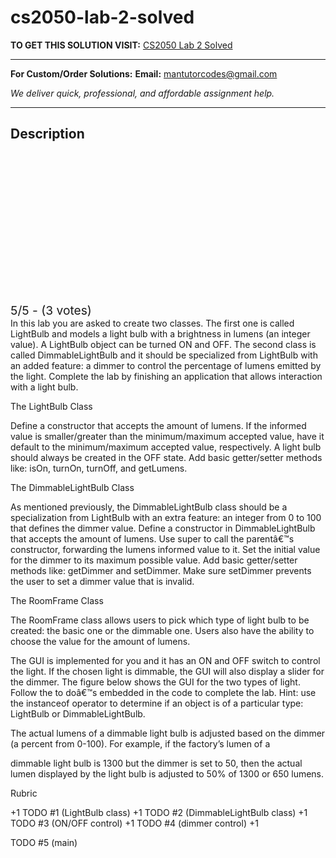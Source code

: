 # cs2050-lab-2-solved
**TO GET THIS SOLUTION VISIT:** [CS2050 Lab 2 Solved](https://mantutor.com/product/cs2050-introduction-solved-5/)


---

**For Custom/Order Solutions:** **Email:** mantutorcodes@gmail.com  

*We deliver quick, professional, and affordable assignment help.*

---

<h2>Description</h2>



<div class="kk-star-ratings kksr-auto kksr-align-center kksr-valign-top" data-payload="{&quot;align&quot;:&quot;center&quot;,&quot;id&quot;:&quot;112848&quot;,&quot;slug&quot;:&quot;default&quot;,&quot;valign&quot;:&quot;top&quot;,&quot;ignore&quot;:&quot;&quot;,&quot;reference&quot;:&quot;auto&quot;,&quot;class&quot;:&quot;&quot;,&quot;count&quot;:&quot;3&quot;,&quot;legendonly&quot;:&quot;&quot;,&quot;readonly&quot;:&quot;&quot;,&quot;score&quot;:&quot;5&quot;,&quot;starsonly&quot;:&quot;&quot;,&quot;best&quot;:&quot;5&quot;,&quot;gap&quot;:&quot;4&quot;,&quot;greet&quot;:&quot;Rate this product&quot;,&quot;legend&quot;:&quot;5\/5 - (3 votes)&quot;,&quot;size&quot;:&quot;24&quot;,&quot;title&quot;:&quot;CS2050 Lab 2 Solved&quot;,&quot;width&quot;:&quot;138&quot;,&quot;_legend&quot;:&quot;{score}\/{best} - ({count} {votes})&quot;,&quot;font_factor&quot;:&quot;1.25&quot;}">

<div class="kksr-stars">

<div class="kksr-stars-inactive">
            <div class="kksr-star" data-star="1" style="padding-right: 4px">


<div class="kksr-icon" style="width: 24px; height: 24px;"></div>
        </div>
            <div class="kksr-star" data-star="2" style="padding-right: 4px">


<div class="kksr-icon" style="width: 24px; height: 24px;"></div>
        </div>
            <div class="kksr-star" data-star="3" style="padding-right: 4px">


<div class="kksr-icon" style="width: 24px; height: 24px;"></div>
        </div>
            <div class="kksr-star" data-star="4" style="padding-right: 4px">


<div class="kksr-icon" style="width: 24px; height: 24px;"></div>
        </div>
            <div class="kksr-star" data-star="5" style="padding-right: 4px">


<div class="kksr-icon" style="width: 24px; height: 24px;"></div>
        </div>
    </div>

<div class="kksr-stars-active" style="width: 138px;">
            <div class="kksr-star" style="padding-right: 4px">


<div class="kksr-icon" style="width: 24px; height: 24px;"></div>
        </div>
            <div class="kksr-star" style="padding-right: 4px">


<div class="kksr-icon" style="width: 24px; height: 24px;"></div>
        </div>
            <div class="kksr-star" style="padding-right: 4px">


<div class="kksr-icon" style="width: 24px; height: 24px;"></div>
        </div>
            <div class="kksr-star" style="padding-right: 4px">


<div class="kksr-icon" style="width: 24px; height: 24px;"></div>
        </div>
            <div class="kksr-star" style="padding-right: 4px">


<div class="kksr-icon" style="width: 24px; height: 24px;"></div>
        </div>
    </div>
</div>


<div class="kksr-legend" style="font-size: 19.2px;">
            5/5 - (3 votes)    </div>
    </div>
In this lab you are asked to create two classes. The first one is called LightBulb and models a light bulb with a brightness in lumens (an integer value). A LightBulb object can be turned ON and OFF. The second class is called DimmableLightBulb and it should be specialized from LightBulb with an added feature: a dimmer to control the percentage of lumens emitted by the light. Complete the lab by finishing an application that allows interaction with a light bulb.

The LightBulb Class

Define a constructor that accepts the amount of lumens. If the informed value is smaller/greater than the minimum/maximum accepted value, have it default to the minimum/maximum accepted value, respectively. A light bulb should always be created in the OFF state. Add basic getter/setter methods like: isOn, turnOn, turnOff, and getLumens.

The DimmableLightBulb Class

As mentioned previously, the DimmableLightBulb class should be a specialization from LightBulb with an extra feature: an integer from 0 to 100 that defines the dimmer value. Define a constructor in DimmableLightBulb that accepts the amount of lumens. Use super to call the parentâ€™s constructor, forwarding the lumens informed value to it. Set the initial value for the dimmer to its maximum possible value. Add basic getter/setter methods like: getDimmer and setDimmer. Make sure setDimmer prevents the user to set a dimmer value that is invalid.

The RoomFrame Class

The RoomFrame class allows users to pick which type of light bulb to be created: the basic one or the dimmable one. Users also have the ability to choose the value for the amount of lumens.

The GUI is implemented for you and it has an ON and OFF switch to control the light. If the chosen light is dimmable, the GUI will also display a slider for the dimmer. The figure below shows the GUI for the two types of light. Follow the to doâ€™s embedded in the code to complete the lab. Hint: use the instanceof operator to determine if an object is of a particular type: LightBulb or DimmableLightBulb.

The actual lumens of a dimmable light bulb is adjusted based on the dimmer (a percent from 0-100). For example, if the factory’s lumen of a

dimmable light bulb is 1300 but the dimmer is set to 50, then the actual lumen displayed by the light bulb is adjusted to 50% of 1300 or 650 lumens.

Rubric

+1 TODO #1 (LightBulb class) +1 TODO #2 (DimmableLightBulb class) +1 TODO #3 (ON/OFF control) +1 TODO #4 (dimmer control) +1

TODO #5 (main)
